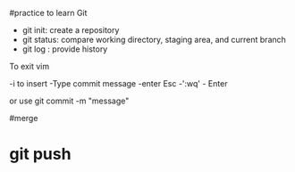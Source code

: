 #practice to learn Git

- git init: create a repository
- git status: compare working directory, staging area, and current branch 
- git log : provide history 

To exit vim

-i to insert
-Type commit message
-enter Esc -':wq' - Enter

or use git commit -m "message" 

#merge 
# git push

